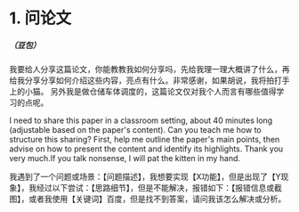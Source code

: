 # 1. 问论文
##### （豆包）
我要给人分享这篇论文，你能教教我如何分享吗，先给我理一理大概讲了什么，再给我分享分享如何介绍这些内容，亮点有什么。非常感谢，如果胡说，我将拍打手上的小猫。
另外我是做仓储车体调度的，这篇论文仅对我个人而言有哪些值得学习的点呢。


I need to share this paper in a classroom setting, about 40 minutes long (adjustable based on the paper's content). Can you teach me how to structure this sharing? First, help me outline the paper's main points, then advise on how to present the content and identify its highlights. Thank you very much.If you talk nonsense, I will pat the kitten in my hand.


我遇到了一个问题或场景：【问题描述】，我想要实现【X功能】，但是出现了【Y现象】，我经过以下尝试：【思路细节】，但是不能解决，报错如下：【报错信息或截图】，或者我使用【关键词】百度，但是找不到答案，请问我该怎么解决或分析。